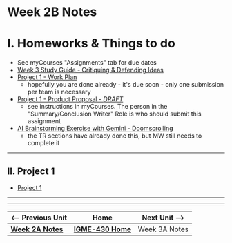 # Week 2B Notes

# I. Homeworks & Things to do
- See myCourses "Assignments" tab for due dates
- [Week 3 Study Guide - Critiquing & Defending Ideas](https://docs.google.com/document/u/1/d/1gwaRffzNghIxV5N_N92cNNJ95sfOwZBJsvV-6bIQQ0c/copy)
- [Project 1 - Work Plan](../documents/p1-overview.md#iii-deliverables-see-mycourses-assignments-tab-for-due-dates)
  - hopefully you are done already - it's due soon - only one submission per team is necessary
- [Project 1 - Product Proposal - *DRAFT*](../documents/p1-overview.md#iii-deliverables-see-mycourses-assignments-tab-for-due-dates)
  - see instructions in myCourses. The person in the "Summary/Conclusion Writer" Role is who should submit this assignment
- [AI Brainstorming Exercise with Gemini - Doomscrolling](../exercises/ai-brainstorming-2151.md)
  - the TR sections have already done this, but MW still needs to complete it


---

## II. Project 1
- [Project 1](../documents/p1-overview.md)





---
---

| <-- Previous Unit | Home | Next Unit -->
| --- | --- | --- 
|  [**Week 2A Notes**](2A.md)  |  [**IGME-430 Home**](../) | Week 3A Notes

